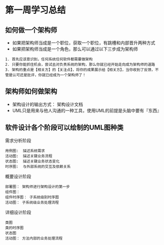 # 第一周学习总结

## 如何做一个架构师

- 如果把架构师当成是一个职位，获取一个职位，有跳槽和内部晋升两种方式
- 如果把架构师当成是一个角色，那么可以通过以下三步成为架构师
```
1. 首先应该意识到，任何系统任何软件都需要做架构
2. 只要你能抓住机会，尝试去对负责系统的架构，那么你就已经开始走向成为架构师的道路
3. 架构的重点是【相关方】的【关注点】，将你的成果展示给【相关方】，当你收到了反馈，不管是认可还是批评，你就已经成为一个架构师了！
```

## 架构师如何做架构
- 架构设计的输出方式： 架构设计文档
- UML只是用来与他人沟通的一种工具，使用UML的前提是头脑中要有『东西』

## 软件设计各个阶段可以绘制的UML图种类

需求分析阶段

    用例图:  描述系统需求
    活动图:  描述关键业务流程
    状态图:  描述关键业务状态变化 
    时序图:  与外部系统的交互及依赖关系

概要设计阶段

    部署图： 架构师进行架构设计的第一步
    组件图： 
    组件时序图： 子系统级别时序图
    活动图： 子系统级业务处理流程

详细设计阶段

    类图
    类的时序图
    状态图
    活动图： 方法内部的业务处理流程


